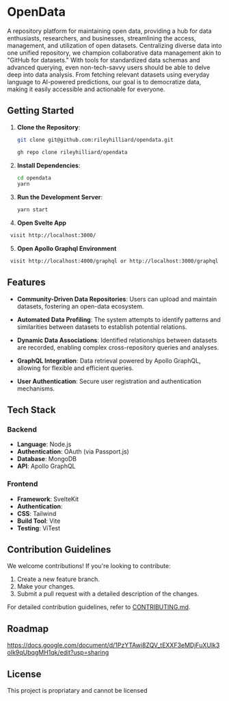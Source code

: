 # OpenData

A repository platform for maintaining open data, providing a hub for data enthusiasts, researchers, and businesses, streamlining the access, management, and utilization of open datasets. Centralizing diverse data into one unified repository, we champion collaborative data management akin to "GitHub for datasets." With tools for standardized data schemas and advanced querying, even non-tech-savvy users should be able to delve deep into data analysis. From fetching relevant datasets using everyday language to AI-powered predictions, our goal is to democratize data, making it easily accessible and actionable for everyone.

## Getting Started

1. **Clone the Repository**:
   
   ```bash
   git clone git@github.com:rileyhilliard/opendata.git
   ```

   ```bash
   gh repo clone rileyhilliard/opendata
   ```

2. **Install Dependencies**:
   
   ```bash
   cd opendata
   yarn
   ```

3. **Run the Development Server**:

   ```bash
   yarn start
   ```

4. **Open Svelte App**
  ```bash
   visit http://localhost:3000/
   ```
   
5. **Open Apollo Graphql Environment**
  ```bash
   visit http://localhost:4000/graphql or http://localhost:3000/graphql
   ```

## Features

- **Community-Driven Data Repositories**: Users can upload and maintain datasets, fostering an open-data ecosystem.
  
- **Automated Data Profiling**: The system attempts to identify patterns and similarities between datasets to establish potential relations.
  
- **Dynamic Data Associations**: Identified relationships between datasets are recorded, enabling complex cross-repository queries and analyses.

- **GraphQL Integration**: Data retrieval powered by Apollo GraphQL, allowing for flexible and efficient queries.

- **User Authentication**: Secure user registration and authentication mechanisms.

## Tech Stack

### Backend

- **Language**: Node.js
- **Authentication**: OAuth (via Passport.js)
- **Database**: MongoDB
- **API**: Apollo GraphQL

### Frontend

- **Framework**: SvelteKit
- **Authentication**: 
- **CSS**: Tailwind
- **Build Tool**: Vite
- **Testing**: ViTest

## Contribution Guidelines

We welcome contributions! If you're looking to contribute:

1. Create a new feature branch.
2. Make your changes.
3. Submit a pull request with a detailed description of the changes.

For detailed contribution guidelines, refer to [CONTRIBUTING.md](CONTRIBUTING.md).

## Roadmap

https://docs.google.com/document/d/1PzYTAwi8ZQV_tEXXF3eMDjFuXUlk3oIk9qUbqgMH1qk/edit?usp=sharing

## License

This project is propriatary and cannot be licensed 
   
